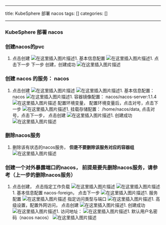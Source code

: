 
--- 
title:  KubeSphere 部署 nacos 
tags: []
categories: [] 

---
### KubeSphere 部署 nacos

### 创建nacos的pvc
1. 点击创建 <img src="https://img-blog.csdnimg.cn/1ea3d00b3d9640d8b663fb977d355d05.png" alt="在这里插入图片描述">1. 基本信息配置 <img src="https://img-blog.csdnimg.cn/44d2a8ce519b483fbea33ff6a0c1a9fc.png" alt="在这里插入图片描述">1. 点击下一步 下一步 创建，创建成功 <img src="https://img-blog.csdnimg.cn/3ffca8fa79354bb79f3718a5fbba2f64.png" alt="在这里插入图片描述">
### 创建 nacos 的服务： nacos
1. 点击创建 <img src="https://img-blog.csdnimg.cn/1d32d439f2bf4680ab2fdd36667a40d3.png" alt="在这里插入图片描述"> <img src="https://img-blog.csdnimg.cn/d9f1dcea250f428fa8d5cc3305c46383.png" alt="在这里插入图片描述">1. 基本信息配置：nacos <img src="https://img-blog.csdnimg.cn/47c2f136555f45be83296d8b9a651240.png" alt="在这里插入图片描述">1. 容器镜像配置： nacos/nacos-server:1.1.4 <img src="https://img-blog.csdnimg.cn/7b194ec525b94481be261aa99eb19ee0.png" alt="在这里插入图片描述"> 配置环境变量， 配置环境变量后，点击对号，点击下一步 <img src="https://img-blog.csdnimg.cn/3894d205c2f547488fd191021d176370.png" alt="在这里插入图片描述">1. 挂载存储配置： /home/nacos/data, 点击对号，点击下一步， 点击创建 <img src="https://img-blog.csdnimg.cn/e07dcc8ff5b245ee90bfa8eed2364946.png" alt="在这里插入图片描述">1. 创建成功 <img src="https://img-blog.csdnimg.cn/2aad1fa7a879411ea61142cbb7c17556.png" alt="在这里插入图片描述">
### 删除nacos服务
1. 删除该有状态的nacos服务， **但是不要删除该服务对应的容器组** <img src="https://img-blog.csdnimg.cn/0409941ec3af4506a666226b7520d1af.jpeg" alt="在这里插入图片描述">
### 创建一个对外暴露端口的nacos， 前提是要先删除nacos服务，请参考（上一步的删除nacos服务）
1. 点击创建， 点击指定工作负载 <img src="https://img-blog.csdnimg.cn/db3bc63b58be4b748dd6914273cbf713.png" alt="在这里插入图片描述"> <img src="https://img-blog.csdnimg.cn/88f4c41cbcd8459289220371ff30a3c1.png" alt="在这里插入图片描述">1. 基本信息配置 nacos-foreign， 点击下一步 <img src="https://img-blog.csdnimg.cn/599007cec5f84824a03a09a2fbe295b0.png" alt="在这里插入图片描述">1. 服务配置 <img src="https://img-blog.csdnimg.cn/15328e9e0712408ca6c2ac5e0c1668fa.png" alt="在这里插入图片描述"> 指定访问类型与端口 <img src="https://img-blog.csdnimg.cn/07b62f1e4aea489f8252a670a5e7ca91.png" alt="在这里插入图片描述">1. 高级设置，配置外网访问， 点击创建 <img src="https://img-blog.csdnimg.cn/149090018cec425bbb18a6451da03a6d.png" alt="在这里插入图片描述">1. 创建成功 <img src="https://img-blog.csdnimg.cn/c883ecf7531d4387800eaad067b6c68b.png" alt="在这里插入图片描述">1. 访问地址： <img src="https://img-blog.csdnimg.cn/18061a5476b74a848ac56bbc629c9329.png" alt="在这里插入图片描述">1. 默认用户名密码（nacos nacos） <img src="https://img-blog.csdnimg.cn/276ffc5a76fd4639810060c5004d3a5a.png" alt="在这里插入图片描述">